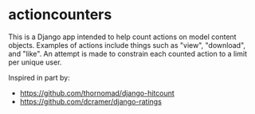 actioncounters
==============

This is a Django app intended to help count actions on model content objects.
Examples of actions include things such as "view", "download", and "like".
An attempt is made to constrain each counted action to a limit per unique user.

Inspired in part by:
* <https://github.com/thornomad/django-hitcount>
* <https://github.com/dcramer/django-ratings>
